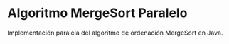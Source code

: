 # Algoritmo MergeSort Paralelo

Implementación paralela del algoritmo de ordenación MergeSort en Java.
